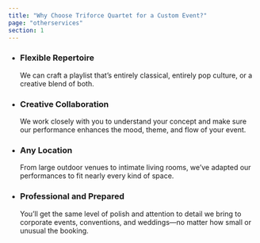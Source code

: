 ```yaml
---
title: "Why Choose Triforce Quartet for a Custom Event?"
page: "otherservices"
section: 1
---
```


- 
    ### Flexible Repertoire
    
    We can craft a playlist that’s entirely classical, entirely pop culture, or a creative blend of both.
- 
    ### Creative Collaboration
    
    We work closely with you to understand your concept and make sure our performance enhances the mood, theme, and flow of your event.
- 
    ### Any Location
    
    From large outdoor venues to intimate living rooms, we’ve adapted our performances to fit nearly every kind of space.
- 
    ### Professional and Prepared
    
    You’ll get the same level of polish and attention to detail we bring to corporate events, conventions, and weddings—no matter how small or unusual the booking.

